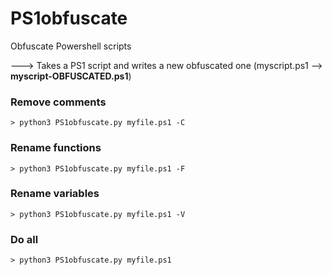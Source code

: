 # PS1obfuscate
Obfuscate Powershell scripts

---> Takes a PS1 script and writes a new obfuscated one (myscript.ps1 --> **myscript-OBFUSCATED.ps1**)

### Remove comments
```> python3 PS1obfuscate.py myfile.ps1 -C```

### Rename functions
```> python3 PS1obfuscate.py myfile.ps1 -F```

### Rename variables
```> python3 PS1obfuscate.py myfile.ps1 -V```

### Do all
```> python3 PS1obfuscate.py myfile.ps1```
